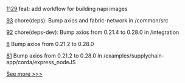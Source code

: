 
[1129](https://github.com/hyperledger/aries-vcx/pull/1129) feat: add workflow for building napi images

[93](https://github.com/hyperledger-labs/fabric-opssc/pull/93) chore(deps): Bump axios and fabric-network in /common/src

[92](https://github.com/hyperledger-labs/fabric-opssc/pull/92) chore(deps-dev): Bump axios from 0.21.4 to 0.28.0 in /integration

[8](https://github.com/hyperledger/anoncreds-revocation/pull/8) Bump axios from 0.21.2 to 0.28.0

[81](https://github.com/hyperledger/bevel-samples/pull/81) Bump axios from 0.21.2 to 0.28.0 in /examples/supplychain-app/corda/express_nodeJS


[See more >>>](https://start-here.hyperledger.org/pull-requests)
